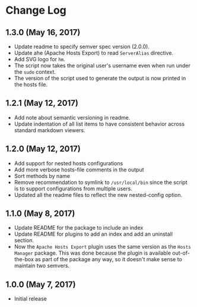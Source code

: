 # Change Log

## 1.3.0 (May 16, 2017)

 - Update readme to specify semver spec version (2.0.0).
 - Update ahe (Apache Hosts Export) to read `ServerAlias`
   directive.
 - Add SVG logo for `hm`.
 - The script now takes the original user's username even
   when run under the `sudo` context.
 - The version of the script used to generate the output is
   now printed in the hosts file.


## 1.2.1 (May 12, 2017)

 - Add note about semantic versioning in readme.
 - Update indentation of all list items to have consistent
   behavior across standard markdown viewers.


## 1.2.0 (May 12, 2017)

 - Add support for nested hosts configurations
 - Add more verbose hosts-file comments in the output
 - Sort methods by name
 - Remove recommendation to symlink to `/usr/local/bin` since
   the script is to support configurations from multiple users.
 - Updated all the readme files to reflect the new nested-config option.


## 1.1.0 (May 8, 2017)

 - Update README for the package to include an index
 - Update README for plugins to add an index
   and add an uninstall section.
 - Now the `Apache Hosts Export` plugin uses the same
   version as the `Hosts Manager` package. This was done
   because the plugin is available out-of-the-box as part
   of the package any way, so it doesn't make sense to
   maintain two semvers.


## 1.0.0 (May 7, 2017)

 - Initial release
